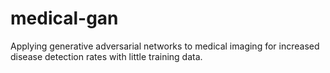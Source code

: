 # medical-gan
Applying generative adversarial networks to medical imaging for increased disease detection rates with little training data.
